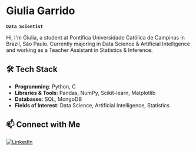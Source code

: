 # Giulia Garrido

**`Data Scientist`**

Hi, I'm Giulia, a student at Pontífica Universidade Católica de Campinas in Brazil, São Paulo. Currently majoring in Data Science & Artificial Intelligence and working as a Teacher Assistant in Statistics & Inference.

## 🛠️ Tech Stack  
- **Programming**: Python, C  
- **Libraries & Tools**: Pandas, NumPy, Scikit-learn, Matplotlib  
- **Databases**: SQL, MongoDB  
- **Fields of Interest**: Data Science, Artificial Intelligence, Statistics

## 📫 Connect with Me  
[![LinkedIn](https://img.shields.io/badge/LinkedIn-Profile-blue?logo=linkedin)](https://www.linkedin.com/in/giulia-m-garrido/)

